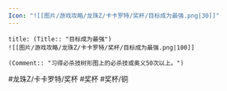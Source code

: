 ```yaml
---
Icon: "![[图片/游戏攻略/龙珠Z/卡卡罗特/奖杯/目标成为最强.png|30]]"
---
```

```ad-common-bronze-trophy
title: (Title:: "目标成为最强")
![[图片/游戏攻略/龙珠Z/卡卡罗特/奖杯/目标成为最强.png|100]]

(Comment:: "习得必杀技树形图上的必杀技或奥义50次以上。")
```

#龙珠Z/卡卡罗特/奖杯 #奖杯 #奖杯/铜
